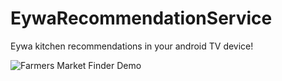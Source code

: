 # EywaRecommendationService
Eywa kitchen recommendations in your android TV device!

![Farmers Market Finder Demo](Recommend.gif)
